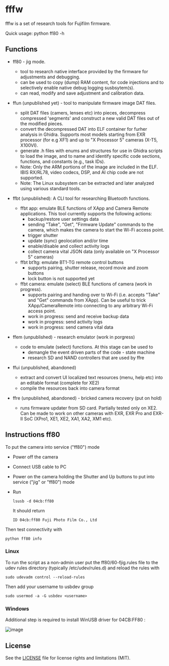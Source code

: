 # fffw

fffw is a set of research tools for Fujifilm firmware.

Quick usage: python ff80 -h

## Functions

- ff80 - jig mode.
  - tool to research native interface provided by the firmware for adjustments and debugging.
  - can be used to copy (dump) RAM content, for code injections and to selectively enable native debug logging susbsytem(s). 
  - can read, modify and save adjustment and calibration data. 
    
- ffun (unpublished yet) - tool to manipulate firmware image DAT files. 
  - split DAT files (camers, lenses etc) into pieces, decompress compressed 'segments' and construct a new valid DAT files out of the modified pieces. 
  - convert the decompressed DAT into ELF container for furher analysis in Ghidra. Supports most models starting from EXR processor (for e.g XF1) and up to "X Processor 5" cameras (X-T5, X100VI).
  - generate .h files with enums and structures for use in Ghidra scripts to load the image, and to name and identify specific code sections, functions, and constants (e.g., task IDs).
  - Note: Only the ARM portions of the image are included in the ELF. IBIS RX/RL78, video codecs, DSP, and AI chip code are not supported.
  - Note: The Linux subsystem can be extracted and later analyzed using various standard tools.

- ffbt (unpublished): A CLI tool for researching Bluetooth functions.
  - ffbt app: emulate BLE functions of XApp and Camera Remote applications. This tool currently supports the following actions:
    - backup/restore user settings data
    - sending "Take", "Get", "Firmware Update" commands to the camera, which makes the camera to start the Wi-Fi access point.
    - trigger shutter
    - update (sync) geolocation and/or time
    - enable/disable and collect activity logs
    - collect camera vital JSON data (only available on "X Processor 5" cameras)
  - ffbt bt1tg: emulate BT1-TG remote control buttons
    - supports pairing, shutter release, record movie and zoom buttons
    - lock button is not supported yet
  - ffbt camera: emulate (select) BLE functions of camera (work in progress). 
    - supports pairing and handing over to Wi-Fi (i.e. accepts "Take" and "Get" commands from XApp). Can be useful to trick XApp/CameraRemote into connecting to any arbitrary Wi-Fi access point.
    - work in progress: send and receive backup data
    - work in progress: send activity logs
    - work in progress: send camera vital data
    

- ffem (unpublished) - research emulator (work in porgress)
  - code to emulate (select) functions. At this stage can be used to 
    - demangle the event driven parts of the code - state machine
    - research SD and NAND controllers that are used by ffre

- ffui (unpublished, abandoned)
  - extract and convert UI localized text resources (menu, help etc) into an editable format (complete for XE2)
  - compile the resources back into camera format
   
- ffre (unpublished, abandoned) - bricked camera recovery (put on hold)
  - runs firmware updater from SD card. Partially tested only on XE2. Can be made to work on other cameras with EXR, EXR Pro and EXR-II SoC (XPro1, XE1, XE2, XA1, XA2, XM1 etc).
   
## Instructions ff80

To put the camera into service ("ff80") mode 
  - Power off the camera
  - Connect USB cable to PC
  - Power on the camera holding the Shutter and Up buttons to put into service ("jig" or "ff80") mode
  - Run

      ```lsusb -d 04cb:ff80```

    It should return

      ```ID 04cb:ff80 Fuji Photo Film Co., Ltd```
   

Then test connectivity with
```
python ff80 info
```

### Linux

To run the script as a non-admin user put the ff80/60-fjig.rules file to the udev rules directory (typically /etc/udev/rules.d) and reload the rules with
```
sudo udevadm control --reload-rules
```

Then add your username to usbdev group

```sudo usermod -a -G usbdev <username>```

### Windows

Additional step is required to install WinUSB driver for 04CB:FF80 :

![image](https://github.com/user-attachments/assets/d4283128-ad91-4102-8ba1-ee36715b9ffb)


## License

See the [LICENSE](LICENSE.md) file for license rights and limitations (MIT).
